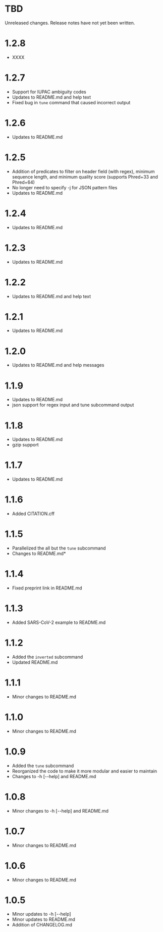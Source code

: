TBD
===
Unreleased changes. Release notes have not yet been written.

1.2.8
=====
* XXXX

1.2.7
=====
* Support for IUPAC ambiguity codes
* Updates to README.md and help text
* Fixed bug in `tune` command that caused incorrect output

1.2.6
=====
* Updates to README.md

1.2.5
=====
* Addition of predicates to filter on header field (with regex), minimum sequence length, and minimum quality score (supports Phred+33 and Phred+64)
* No longer need to specify -j for JSON pattern files
* Updates to README.md

1.2.4
=====
* Updates to README.md

1.2.3
=====
* Updates to README.md

1.2.2
=====
* Updates to README.md and help text

1.2.1
=====
* Updates to README.md

1.2.0
=====
* Updates to README.md and help messages

1.1.9
=====
* Updates to README.md
* json support for regex input and tune subcommand output

1.1.8
=====
* Updates to README.md
* gzip support

1.1.7
=====
* Updates to README.md

1.1.6
=====
* Added CITATION.cff

1.1.5
=====
* Parallelized the all but the `tune` subcommand
* Changes to README.md*

1.1.4
=====
* Fixed preprint link in README.md

1.1.3
=====
* Added SARS-CoV-2 example to README.md

1.1.2
=====
* Added the `inverted` subcommand
* Updated README.md

1.1.1
=====
* Minor changes to README.md

1.1.0
=====
* Minor changes to README.md

1.0.9
=====
* Added the `tune` subcommand
* Reorganized the code to make it more modular and easier to maintain
* Changes to -h [--help] and README.md

1.0.8
=====
* Minor changes to -h [--help] and README.md

1.0.7
=====
* Minor changes to README.md

1.0.6
=====
* Minor changes to README.md

1.0.5
=====
* Minor updates to -h [--help]
* Minor updates to README.md
* Addition of CHANGELOG.md
